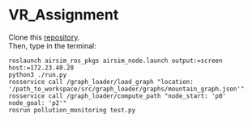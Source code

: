 # VR_Assignment
Clone this [repository](https://github.com/mmatteo-hub/VR4R_Assignment).  
Then, type in the terminal:
```
roslaunch airsim_ros_pkgs airsim_node.launch output:=screen host:=172.23.40.28
python3 ./run.py
rosservice call /graph_loader/load_graph "location: '/path_to_workspace/src/graph_loader/graphs/mountain_graph.json'"
rosservice call /graph_loader/compute_path "node_start: 'p0' node_goal: 'p2'"
rosrun pollution_monitoring test.py
```
